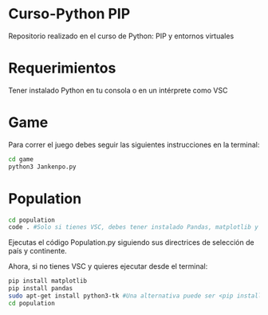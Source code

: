 # Curso-Python PIP
Repositorio realizado en el curso de Python: PIP y entornos virtuales

# Requerimientos
Tener instalado Python en tu consola o en un intérprete como VSC

# Game 

Para correr el juego debes seguir las siguientes instrucciones en la terminal:

```sh
cd game
python3 Jankenpo.py
```

# Population

```sh
cd population
code . #Solo si tienes VSC, debes tener instalado Pandas, matplotlib y Numpy
```
Ejecutas el código Population.py siguiendo sus directrices de selección de país y continente.

Ahora, si no tienes VSC y quieres ejecutar desde el terminal:

```sh
pip install matplotlib
pip install pandas
sudo apt-get install python3-tk #Una alternativa puede ser <pip install pyqt5>, una GUI backend de matplotlib. NO usar ambas al mismo tiempo.
cd population
```